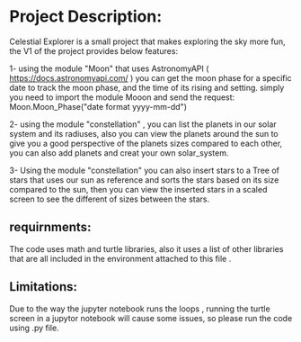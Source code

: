 # Project Description:

Celestial Explorer is a small project that makes exploring the sky more fun, the V1 of the project provides below features:

1- using the module "Moon" that uses AstronomyAPI ( https://docs.astronomyapi.com/ ) you can get the moon phase for a specific date to track the moon phase, and the time of its rising and setting. simply you need to import the module Mooon and send the request:
 Moon.Moon_Phase("date format yyyy-mm-dd")

2- using the module "constellation" , you can list the planets in our solar system and its radiuses, also you can view the planets around the sun to give you a good perspective of the planets sizes compared to each other, you can also add planets and creat your own solar_system.

3- Using the module "constellation" you can also insert stars to a Tree of stars that uses our sun as reference and sorts the stars based on its size compared to the sun, then you can view the inserted stars in a scaled screen to see the different of sizes between the stars.

## requirnments:

The code uses math and turtle libraries, also it uses a list of other libraries that are all included in the environment attached to this file .

## Limitations:
Due to the way the jupyter notebook runs the loops , running the turtle screen in a jupytor notebook will cause some issues, so please run the code using .py file. 

